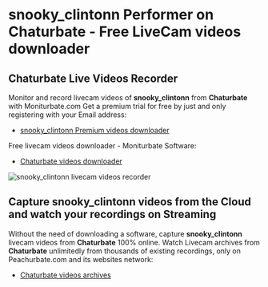 # snooky_clintonn Performer on Chaturbate - Free LiveCam videos downloader

## Chaturbate Live Videos Recorder

Monitor and record livecam videos of **snooky_clintonn** from **Chaturbate** with Moniturbate.com
Get a premium trial for free by just and only registering with your Email address:
* [snooky_clintonn Premium videos downloader](https://moniturbate.com/request-demo-licence-key.html)

Free livecam videos downloader - Moniturbate Software:
* [Chaturbate videos downloader](https://moniturbate.com/moniturbate-download-software.html)

![snooky_clintonn livecam videos recorder](https://peachurnet.com/templates/moniturbate-software.png)


## Capture snooky_clintonn videos from the Cloud and watch your recordings on Streaming

Without the need of downloading a software, capture **snooky_clintonn** livecam videos from **Chaturbate** 100% online.
Watch Livecam archives from **Chaturbate** unlimitedly from thousands of existing recordings, only on Peachurbate.com and its websites network:
* [Chaturbate videos archives](https://peachurnet.com/)